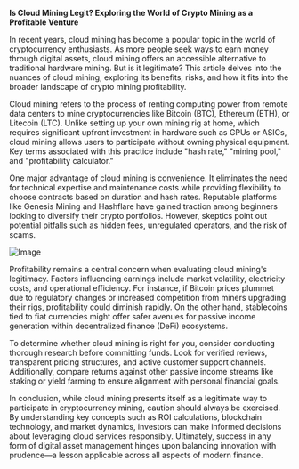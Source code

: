 **Is Cloud Mining Legit? Exploring the World of Crypto Mining as a Profitable Venture**

In recent years, cloud mining has become a popular topic in the world of cryptocurrency enthusiasts. As more people seek ways to earn money through digital assets, cloud mining offers an accessible alternative to traditional hardware mining. But is it legitimate? This article delves into the nuances of cloud mining, exploring its benefits, risks, and how it fits into the broader landscape of crypto mining profitability.

Cloud mining refers to the process of renting computing power from remote data centers to mine cryptocurrencies like Bitcoin (BTC), Ethereum (ETH), or Litecoin (LTC). Unlike setting up your own mining rig at home, which requires significant upfront investment in hardware such as GPUs or ASICs, cloud mining allows users to participate without owning physical equipment. Key terms associated with this practice include "hash rate," "mining pool," and "profitability calculator."

One major advantage of cloud mining is convenience. It eliminates the need for technical expertise and maintenance costs while providing flexibility to choose contracts based on duration and hash rates. Reputable platforms like Genesis Mining and Hashflare have gained traction among beginners looking to diversify their crypto portfolios. However, skeptics point out potential pitfalls such as hidden fees, unregulated operators, and the risk of scams.

![Image](https://github.com/user-attachments/assets/31692037-0104-4703-abd1-696b6a7dd41b)

Profitability remains a central concern when evaluating cloud mining's legitimacy. Factors influencing earnings include market volatility, electricity costs, and operational efficiency. For instance, if Bitcoin prices plummet due to regulatory changes or increased competition from miners upgrading their rigs, profitability could diminish rapidly. On the other hand, stablecoins tied to fiat currencies might offer safer avenues for passive income generation within decentralized finance (DeFi) ecosystems.

To determine whether cloud mining is right for you, consider conducting thorough research before committing funds. Look for verified reviews, transparent pricing structures, and active customer support channels. Additionally, compare returns against other passive income streams like staking or yield farming to ensure alignment with personal financial goals.

In conclusion, while cloud mining presents itself as a legitimate way to participate in cryptocurrency mining, caution should always be exercised. By understanding key concepts such as ROI calculations, blockchain technology, and market dynamics, investors can make informed decisions about leveraging cloud services responsibly. Ultimately, success in any form of digital asset management hinges upon balancing innovation with prudence—a lesson applicable across all aspects of modern finance.